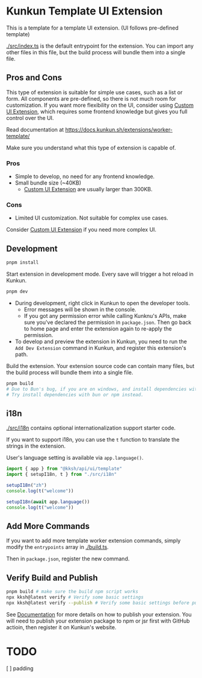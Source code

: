 # Kunkun Template UI Extension

This is a template for a template UI extension. (UI follows pre-defined template)

[./src/index.ts](./src/index.ts) is the default entrypoint for the extension. You can import any other files in this file, but the build process will bundle them into a single file.

## Pros and Cons

This type of extension is suitable for simple use cases, such as a list or form. All components are pre-defined, so there is not much room for customization. If you want more flexibility on the UI, consider using [Custom UI Extension](https://docs.kunkun.sh/extensions/custom-ui-ext/), which requires some frontend knowledge but gives you full control over the UI.

Read documentation at https://docs.kunkun.sh/extensions/worker-template/

Make sure you understand what this type of extension is capable of.

### Pros

- Simple to develop, no need for any frontend knowledge.
- Small bundle size (~40KB)
  - [Custom UI Extension](https://docs.kunkun.sh/extensions/custom-ui-ext/) are usually larger than 300KB.

### Cons

- Limited UI customization. Not suitable for complex use cases.

Consider [Custom UI Extension](https://docs.kunkun.sh/extensions/custom-ui-ext/) if you need more complex UI.

## Development

```bash
pnpm install
```

Start extension in development mode. Every save will trigger a hot reload in Kunkun.

```bash
pnpm dev
```

- During development, right click in Kunkun to open the developer tools.
  - Error messages will be shown in the console.
  - If you got any permission error while calling Kunknu's APIs, make sure you've declared the permission in `package.json`. Then go back to home page and enter the extension again to re-apply the permission.
- To develop and preview the extension in Kunkun, you need to run the `Add Dev Extension` command in Kunkun, and register this extension's path.

Build the extension. Your extension source code can contain many files, but the build process will bundle them into a single file.

```bash
pnpm build
# Due to Bun's bug, if you are on windows, and install dependencies with pnpm, you may get error during build.
# Try install dependencies with bun or npm instead.
```

## i18n

[./src/i18n](./src/i18n/) contains optional internationalization support starter code.

If you want to support i18n, you can use the `t` function to translate the strings in the extension.

User's language setting is available via `app.language()`.

```ts
import { app } from "@kksh/api/ui/template"
import { setupI18n, t } from "./src/i18n"

setupI18n("zh")
console.log(t("welcome"))

setupI18n(await app.language())
console.log(t("welcome"))
```

## Add More Commands

If you want to add more template worker extension commands, simply modify the `entrypoints` array in [./build.ts](./build.ts).

Then in `package.json`, register the new command.

## Verify Build and Publish

```bash
pnpm build # make sure the build npm script works
npx kksh@latest verify # Verify some basic settings
npx kksh@latest verify --publish # Verify some basic settings before publishing
```

See [Documentation](https://docs.kunkun.sh/guides/extensions/publish/design/) for more details on how to publish your extension. You will need to publish your extension package to npm or jsr first with GitHub actioin, then register it on Kunkun's website.

# TODO
[ ] padding